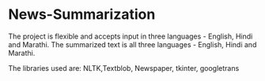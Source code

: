 # News-Summarization

The project is flexible and accepts input in three languages - English, Hindi and Marathi.
The summarized text is all three languages - English, Hindi and Marathi.

The libraries used are: NLTK,Textblob, Newspaper, tkinter, googletrans
